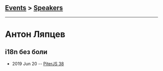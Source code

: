 ## [Events](../README.md) > [Speakers](../speakers.md)
---

# Антон Ляпцев

## i18n без боли
- 2019 Jun 20 -- [PiterJS 38](https://youtu.be/dvQUCwj_20U?t=685)    
